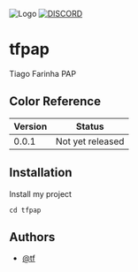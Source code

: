 ![Logo](https://media.discordapp.net/attachments/952673270321258539/989088557752791040/signature_1.png)
[![DISCORD](https://img.shields.io/discord/786707913619406858)](https://discord.gg/mf7h2pjR)

# tfpap
Tiago Farinha PAP 

## Color Reference

| Version             | Status                                                               |
| ----------------- | ------------------------------------------------------------------ |
| 0.0.1 | Not yet released |

## Installation

Install my project

``` git clone https://github.com/TF8088/tfpap.git
cd tfpap
```

## Authors

- [@tf](https://github.com/TF8088)

